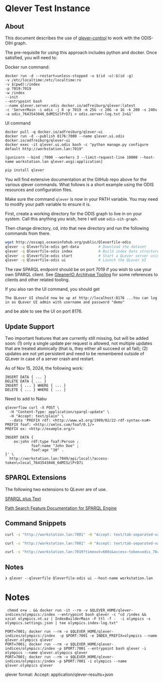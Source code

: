 # Qlever Test Instance

## About

This document describes the use of [qlever-control](https://github.com/ad-freiburg/qlever-control)
to work with the ODIS-OIH graph.

The pre-requisite for using this approach includes python and docker.  Once satisfied, you
will need to:

Docker run command:

```
docker run -d --restart=unless-stopped -u $(id -u):$(id -g)
-v /etc/localtime:/etc/localtime:ro
-v $(pwd):/index
-p 7019:7019
-w /index
--init
--entrypoint bash
--name qlever.server.odis docker.io/adfreiburg/qlever:latest
-c 'ServerMain -i odis -j 8 -p 7019 -m 25G -c 20G -e 1G -k 200 -s 240s -a odis_7643543846_6dMISzlPrD7i > odis.server-log.txt 2>&1'
```

UI command

```
docker pull -q docker.io/adfreiburg/qlever-ui
docker run -d --publish 8176:7000 --name qlever.ui.odis docker.io/adfreiburg/qlever-ui
docker exec -it qlever.ui.odis bash -c "python manage.py configure default http://workstation.lan:7019"
```

```
[gunicorn --bind :7000 --workers 3 --limit-request-line 10000 --host-name workstation.lan qlever.wsgi:application]
```

```bash
pip install qlever
```

You will find extensive documentation at the GitHub repo above for the various
qlever commands.  What follows is a short example using the ODIS resources and
configuration files.

Make sure the command ```qlever``` is now in your PATH variable.  You may need
to modify your path variable to ensure it is.

First, create a working directory for the ODIS graph to live in on your system.
Call this anything you wish, here I will use ```odis-oih-graph```.

Then change directory, cd, into that new directory and run the
following commands from there.

```bash
wget http://ossapi.oceaninfohub.org/public/Qleverfile-odis
qlever -q Qleverfile-odis get-data         # Download the dataset
qlever -q Qleverfile-odis index            # Build index data structures for this dataset
qlever -q Qleverfile-odis start            # Start a QLever server using that index
qlever -q Qleverfile-odis ui               # Launch the QLever UI
```

The raw SPARQL endpoint should be on port 7019 if you wish to use your own
SPARQL client.   See [GleanerIO Architype Tooling](https://github.com/gleanerio/archetype/blob/master/docs/tooling.md)
for some references to clients and other related tooling.

If you also ran the UI command, you should get

```
The QLever UI should now be up at http://localhost:8176 ...You can log in as QLever UI admin with username and password "demo"
```

and be able to see the UI on port 8176.


## Update Support

Two important features that are currently still missing, but will be added soon: (1) only a single update per request is allowed, not multiple updates that are treated atomically (that is, they either all succeed or all fail); (2) updates are not yet persistent and need to be remembered outside of QLever in case of a server crash and restart.


As of Nov 15, 2024, the following work:

```
INSERT DATA { ... }
DELETE DATA { ... }
INSERT { ... } WHERE { ... }
DELETE { ... } WHERE { ... }
```


Need to add to Nabu

```
qleverflow curl -X POST \
  -H "Content-Type: application/sparql-update" \
  -H "Accept: text/plain" \
  --data 'PREFIX rdf: <http://www.w3.org/1999/02/22-rdf-syntax-ns#>
PREFIX foaf: <http://xmlns.com/foaf/0.1/>
PREFIX ex: <http://example.org/>

INSERT DATA {
    ex:john rdf:type foaf:Person ;
            foaf:name "John Doe" ;
            foaf:age "30" .
}' \
  http://workstation.lan:7049/api/local\?access-token\=local_7643543846_6dMISzlPrD7i

```

## SPARQL Extensions

The following two extensions to QLever are of use.

[SPARQL plus Text](https://github.com/ad-freiburg/qlever/blob/master/docs/sparql_plus_text.md)

[Path Search Feature Documentation for SPARQL Engine](https://github.com/ad-freiburg/qlever/blob/master/docs/path_search.md)


## Command Snippets

```bash
curl -s "http://workstation.lan:7001" -H "Accept: text/tab-separated-values" -H "Content-type: application/sparql-query" --data "SELECT * WHERE { ?s ?p ?o } LIMIT 10" ;

```

```bash
curl -s "http://workstation.lan:7001" -H "Accept: text/tab-separated-values" -H "Content-type: application/sparql-query" --data @./searchODIS/dataset.rq ;

```

```bash
curl -s "http://workstation.lan:7019?timeout=600s&access-token=odis_7643543846_6dMISzlPrD7i" -H "Accept: text/csv" -H "Content-type: application/sparql-query" --data "SELECT * WHERE { ?s ?p ?o  }" >  results.csv
```


## Notes

```
❯ qlever --qleverfile Qleverfile-odis ui --host-name workstation.lan

```


# Notes

```
 chmod o+w . && docker run -it --rm -v $QLEVER_HOME/qlever-indices/olympics:/index --entrypoint bash qlever -c "cd /index && xzcat olympics.nt.xz | IndexBuilderMain -F ttl -f -  -i olympics -s olympics.settings.json | tee olympics.index-log.txt"
```

```
PORT=7001; docker run --rm -v $QLEVER_HOME/qlever-indices/olympics:/index  -p $PORT:7001 -e INDEX_PREFIX=olympics --name qlever.olympics qlever
PORT=7001; docker run --rm -v $QLEVER_HOME/qlever-indices/olympics:/index -p $PORT:7001 --entrypoint bash qlever -i olympics --name qlever.olympics qlever
PORT=7001; docker run --rm -v $QLEVER_HOME/qlever-indices/olympics:/index -p $PORT:7001 -i olympics --name qlever.olympics qlever
```

qlever format: Accept: application/qlever-results+json





